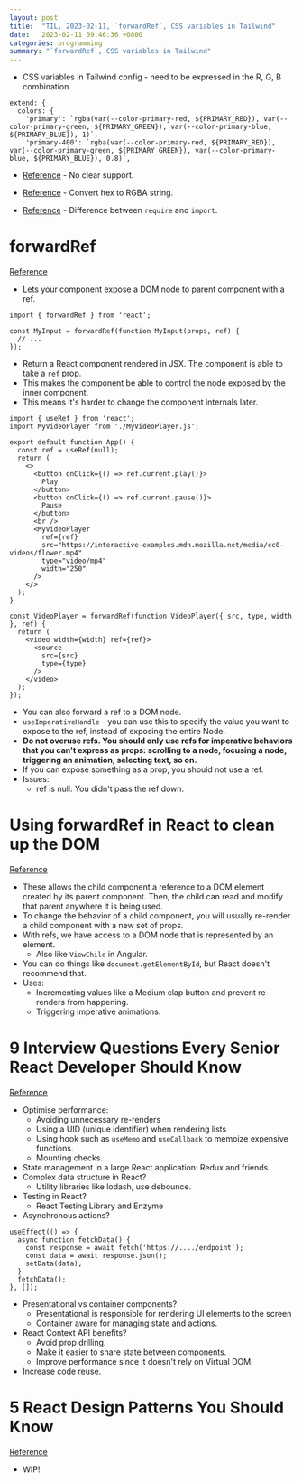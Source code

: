 ```yaml
---
layout: post
title:  "TIL, 2023-02-11, `forwardRef`, CSS variables in Tailwind"
date:   2023-02-11 09:46:36 +0800
categories: programming
summary: "`forwardRef`, CSS variables in Tailwind"
---
```


- CSS variables in Tailwind config - need to be expressed in the R, G, B combination.

```
extend: {
  colors: {
    'primary': `rgba(var(--color-primary-red, ${PRIMARY_RED}), var(--color-primary-green, ${PRIMARY_GREEN}), var(--color-primary-blue, ${PRIMARY_BLUE}), 1)`,
    'primary-400': `rgba(var(--color-primary-red, ${PRIMARY_RED}), var(--color-primary-green, ${PRIMARY_GREEN}), var(--color-primary-blue, ${PRIMARY_BLUE}), 0.8)`,
```

- [Reference](https://stackoverflow.com/questions/40010597/how-do-i-apply-opacity-to-a-css-color-variable) - No clear support.

- [Reference](https://www.npmjs.com/package/hex-to-rgba) - Convert hex to RGBA string.
- [Reference](https://stackoverflow.com/questions/40029113/syntaxerror-import-and-export-may-appear-only-with-sourcetype-module-g) - Difference between `require` and `import`.


# forwardRef
[Reference](https://beta.reactjs.org/reference/react/forwardRef)

- Lets your component expose a DOM node to parent component with a ref.


```
import { forwardRef } from 'react';

const MyInput = forwardRef(function MyInput(props, ref) {
  // ...
});
```

- Return a React component rendered in JSX. The component is able to take a `ref` prop.
- This makes the component be able to control the node exposed by the inner component.
- This means it's harder to change the component internals later.

```
import { useRef } from 'react';
import MyVideoPlayer from './MyVideoPlayer.js';

export default function App() {
  const ref = useRef(null);
  return (
    <>
      <button onClick={() => ref.current.play()}>
        Play
      </button>
      <button onClick={() => ref.current.pause()}>
        Pause
      </button>
      <br />
      <MyVideoPlayer
        ref={ref}
        src="https://interactive-examples.mdn.mozilla.net/media/cc0-videos/flower.mp4"
        type="video/mp4"
        width="250"
      />
    </>
  );
}

const VideoPlayer = forwardRef(function VideoPlayer({ src, type, width }, ref) {
  return (
    <video width={width} ref={ref}>
      <source
        src={src}
        type={type}
      />
    </video>
  );
});
```

- You can also forward a ref to a DOM node.
- `useImperativeHandle` - you can use this to specify the value you want to expose to the ref, instead of exposing the entire Node.
- **Do not overuse refs. You should only use refs for imperative behaviors that you can't express as props: scrolling to a node, focusing a node, triggering an animation, selecting text, so on.**
- If you can expose something as a prop, you should not use a ref.
- Issues:
  - ref is null: You didn't pass the ref down.

# Using forwardRef in React to clean up the DOM
[Reference](https://blog.logrocket.com/cleaning-up-the-dom-with-forwardref-in-react/#:~:text=Forwarding%20refs%20in%20React%20using,technique%20is%20called%20ref%20forwarding.)

- These allows the child component a reference to a DOM element created by its parent component. Then, the child can read and modify that parent anywhere it is being used.
- To change the behavior of a child component, you will usually re-render a child component with a new set of props.
- With refs, we have access to a DOM node that is represented by an element.
  - Also like `ViewChild` in Angular.
- You can do things like `document.getElementById`, but React doesn't recommend that.
- Uses:
  - Incrementing values like a Medium clap button and prevent re-renders from happening.
  - Triggering imperative animations.

# 9 Interview Questions Every Senior React Developer Should Know
[Reference](https://levelup.gitconnected.com/7-interview-questions-every-senior-react-developer-should-know-d85730fb04d5)

- Optimise performance:
  - Avoiding unnecessary re-renders
  - Using a UID (unique identifier) when rendering lists
  - Using hook such as `useMemo` and `useCallback` to memoize expensive functions.
  - Mounting checks.
- State management in a large React application: Redux and friends.
- Complex data structure in React?
  - Utility libraries like lodash, use debounce.
- Testing in React?
  - React Testing Library and Enzyme
- Asynchronous actions?


```
useEffect(() => {
  async function fetchData() {
    const response = await fetch('https://..../endpoint');
    const data = await response.json();
    setData(data);
  }
  fetchData();
}, []);

```

- Presentational vs container components?
  - Presentational is responsible for rendering UI elements to the screen
  - Container aware for managing state and actions.
- React Context API benefits?
  - Avoid prop drilling.
  - Make it easier to share state between components.
  - Improve performance since it doesn't rely on Virtual DOM.
- Increase code reuse.

# 5 React Design Patterns You Should Know
[Reference](https://javascript.plainenglish.io/5-react-design-patterns-you-should-know-629030e2e2c7)

- WIP!
